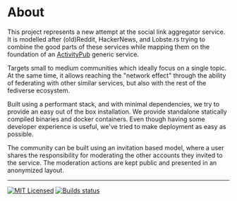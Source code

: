 # About

This project represents a new attempt at the social link aggregator service. It is modelled after (old)Reddit, HackerNews, and Lobste.rs trying to combine the good parts of these services while mapping them on the foundation of an [ActivityPub](https://www.w3.org/TR/activitypub) generic service.

Targets small to medium communities which ideally focus on a single topic. At the same time, it allows reaching the "network effect" through the ability of federating with other similar services, but also with the rest of the fediverse ecosystem.

Built using a performant stack, and with minimal dependencies, we try to provide an easy out of the box installation. We provide standalone statically compiled binaries and docker containers. Even though having some developer experience is useful, we've tried to make deployment as easy as possible.

The community can be built using an invitation based model, where a user shares the responsibility for moderating the other accounts they invited to the service. The moderation actions are kept public and presented in an anonymized layout.

___

[![MIT Licensed](https://img.shields.io/github/license/mariusor/go-littr.svg)](https://raw.githubusercontent.com/mariusor/go-littr/master/LICENSE)
[![Builds status](https://builds.sr.ht/~mariusor/go-littr.svg)](https://builds.sr.ht/~mariusor/go-littr)
